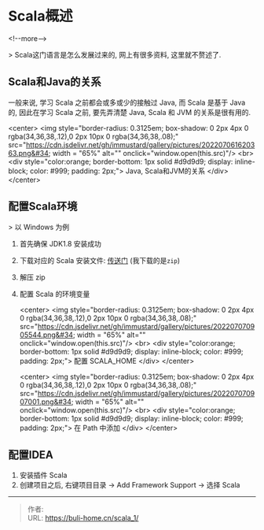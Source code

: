 # Scala概述


&lt;!--more--&gt;





&gt; Scala这门语言是怎么发展过来的, 网上有很多资料, 这里就不赘述了. 

## Scala和Java的关系

一般来说, 学习 Scala 之前都会或多或少的接触过 Java, 而 Scala 是基于 Java 的, 因此在学习 Scala 之前, 要先弄清楚 Java, Scala 和 JVM 的关系是很有用的. 

&lt;center&gt;     &lt;img style=&#34;border-radius: 0.3125em;     box-shadow: 0 2px 4px 0 rgba(34,36,38,.12),0 2px 10px 0 rgba(34,36,38,.08);&#34;      src=&#34;https://cdn.jsdelivr.net/gh/immustard/gallery/pictures/202207061620363.png&#34; width = &#34;65%&#34; alt=&#34;&#34; onclick=&#34;window.open(this.src)&#34;/&gt;     &lt;br&gt;     &lt;div style=&#34;color:orange; border-bottom: 1px solid #d9d9d9;     display: inline-block;     color: #999;     padding: 2px;&#34;&gt;       Java, Scala和JVM的关系   	&lt;/div&gt; &lt;/center&gt;



## 配置Scala环境



&gt; 以 Windows 为例 

1. 首先确保 JDK1.8 安装成功

2. 下载对应的 Scala 安装文件: [传送门](https://www.scala-lang.org/download/) (我下载的是`zip`)

3. 解压 zip 

4. 配置 Scala 的环境变量

   &lt;center&gt;     &lt;img style=&#34;border-radius: 0.3125em;     box-shadow: 0 2px 4px 0 rgba(34,36,38,.12),0 2px 10px 0 rgba(34,36,38,.08);&#34;      src=&#34;https://cdn.jsdelivr.net/gh/immustard/gallery/pictures/202207070905544.png&#34; width = &#34;65%&#34; alt=&#34;&#34; onclick=&#34;window.open(this.src)&#34;/&gt;     &lt;br&gt;     &lt;div style=&#34;color:orange; border-bottom: 1px solid #d9d9d9;     display: inline-block;     color: #999;     padding: 2px;&#34;&gt;       配置 SCALA_HOME   	&lt;/div&gt; &lt;/center&gt;

   &lt;center&gt;     &lt;img style=&#34;border-radius: 0.3125em;     box-shadow: 0 2px 4px 0 rgba(34,36,38,.12),0 2px 10px 0 rgba(34,36,38,.08);&#34;      src=&#34;https://cdn.jsdelivr.net/gh/immustard/gallery/pictures/202207070907001.png&#34; width = &#34;65%&#34; alt=&#34;&#34; onclick=&#34;window.open(this.src)&#34;/&gt;     &lt;br&gt;     &lt;div style=&#34;color:orange; border-bottom: 1px solid #d9d9d9;     display: inline-block;     color: #999;     padding: 2px;&#34;&gt;       在 Path 中添加   	&lt;/div&gt; &lt;/center&gt;





## 配置IDEA



1. 安装插件 Scala
2. 创建项目之后, 右键项目目录 -&gt; Add Framework Support -&gt; 选择 Scala


---

> 作者:   
> URL: https://buli-home.cn/scala_1/  

